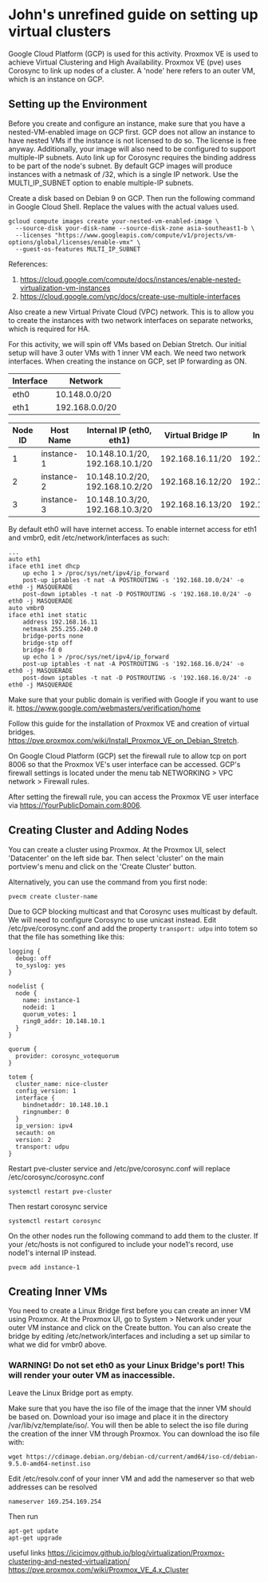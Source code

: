 # John's unrefined guide on setting up virtual clusters
Google Cloud Platform (GCP) is used for this activity.
Proxmox VE is used to achieve Virtual Clustering and High Availability.
Proxmox VE (pve) uses Corosync to link up nodes of a cluster.
A 'node' here refers to an outer VM, which is an instance on GCP.

## Setting up the Environment
Before you create and configure an instance, make sure that you have a nested-VM-enabled image on GCP first. 
GCP does not allow an instance to have nested VMs if the instance is not licensed to do so. The license is free anyway. 
Additionally, your image will also need to be configured to support multiple-IP subnets.
Auto link up for Corosync requires the binding address to be part of the node's subnet. 
By default GCP images will produce instances with a netmask of /32, which is a single IP network.
Use the MULTI_IP_SUBNET option to enable multiple-IP subnets.

Create a disk based on Debian 9  on GCP. Then run the following command in Google Cloud Shell.
Replace the values with the actual values used.

```
gcloud compute images create your-nested-vm-enabled-image \
  --source-disk your-disk-name --source-disk-zone asia-southeast1-b \
  --licenses "https://www.googleapis.com/compute/v1/projects/vm-options/global/licenses/enable-vmx" \
  --guest-os-features MULTI_IP_SUBNET
```

References:
  1. https://cloud.google.com/compute/docs/instances/enable-nested-virtualization-vm-instances
  1. https://cloud.google.com/vpc/docs/create-use-multiple-interfaces

Also create a new Virtual Private Cloud (VPC) network. 
This is to allow you to create the instances with two network interfaces on separate networks, which is required for HA.


For this activity, we will spin off VMs based on Debian Stretch.
Our initial setup will have 3 outer VMs with 1 inner VM each.
We need two network interfaces. When creating the instance on GCP, set IP forwarding as ON.

| Interface | Network 			|
| ---------	| ----------		|
| eth0 		| 10.148.0.0/20		|
| eth1		| 192.168.0.0/20	|

| Node ID  		| Host Name 	| Internal IP (eth0, eth1)			| Virtual Bridge IP | Inner VM IP		|
| ------------- | ------------- | ------------						| ------------		| ------------		|
| 1  			| instance-1  	| 10.148.10.1/20, 192.168.10.1/20 	| 192.168.16.11/20	| 192.168.16.21/20	|
| 2  			| instance-2 	| 10.148.10.2/20, 192.168.10.2/20 	| 192.168.16.12/20	| 192.168.16.22/20	|
| 3  			| instance-3  	| 10.148.10.3/20, 192.168.10.3/20 	| 192.168.16.13/20	| 192.168.16.23/20	|

By default eth0 will have internet access.
To enable internet access for eth1 and vmbr0, edit /etc/network/interfaces as such:
```
...
auto eth1
iface eth1 inet dhcp
	up echo 1 > /proc/sys/net/ipv4/ip_forward
	post-up iptables -t nat -A POSTROUTING -s '192.168.10.0/24' -o eth0 -j MASQUERADE
	post-down iptables -t nat -D POSTROUTING -s '192.168.10.0/24' -o eth0 -j MASQUERADE
auto vmbr0
iface eth1 inet static
	address 192.168.16.11
	netmask 255.255.240.0
	bridge-ports none
	bridge-stp off
	bridge-fd 0
	up echo 1 > /proc/sys/net/ipv4/ip_forward
	post-up iptables -t nat -A POSTROUTING -s '192.168.16.0/24' -o eth0 -j MASQUERADE
	post-down iptables -t nat -D POSTROUTING -s '192.168.16.0/24' -o eth0 -j MASQUERADE
```

Make sure that your public domain is verified with Google if you want to use it.
https://www.google.com/webmasters/verification/home

Follow this guide for the installation of Proxmox VE and creation of virtual bridges. https://pve.proxmox.com/wiki/Install_Proxmox_VE_on_Debian_Stretch.

On Google Cloud Platform (GCP) set the firewall rule to allow tcp on port 8006 so that the Proxmox VE's user interface can be accessed. GCP's firewall settings is located under the menu tab NETWORKING > VPC network > Firewall rules.

After setting the firewall rule, you can access the Proxmox VE user interface via https://YourPublicDomain.com:8006.


## Creating Cluster and Adding Nodes 
You can create a cluster using Proxmox. At the Proxmox UI, select 'Datacenter' on the left side bar. 
Then select 'cluster' on the main portview's menu and click on the 'Create Cluster' button.

Alternatively, you can use the command from you first node:
```
pvecm create cluster-name
```

Due to GCP blocking multicast and that Corosync uses multicast by default. We will need to configure Corosync to use unicast instead.
Edit /etc/pve/corosync.conf and add the property ```transport: udpu``` into totem so that the file has something like this:
```
logging {
  debug: off
  to_syslog: yes
}

nodelist {
  node {
    name: instance-1
    nodeid: 1
    quorum_votes: 1
    ring0_addr: 10.148.10.1
  }
}

quorum {
  provider: corosync_votequorum
}

totem {
  cluster_name: nice-cluster
  config_version: 1
  interface {
    bindnetaddr: 10.148.10.1
    ringnumber: 0
  }
  ip_version: ipv4
  secauth: on
  version: 2
  transport: udpu
}
```

Restart pve-cluster service and /etc/pve/corosync.conf will replace /etc/corosync/corosync.conf
```
systemctl restart pve-cluster
```
Then restart corosync service
```
systemctl restart corosync
```

On the other nodes run the following command to add them to the cluster.
If your /etc/hosts is not configured to include your node1's record, use node1's internal IP instead.
```
pvecm add instance-1
```

## Creating Inner VMs
You need to create a Linux Bridge first before you can create an inner VM using Proxmox. 
At the Proxmox UI, go to System > Network under your outer VM instance and click on the Create button.
You can also create the bridge by editing /etc/network/interfaces and including a set up similar to what we did for vmbr0 above.

### WARNING! Do not set eth0 as your Linux Bridge's port! This will render your outer VM as inaccessible.
Leave the Linux Bridge port as empty.

Make sure that you have the iso file of the image that the inner VM should be based on. 
Download your iso image and place it in the directory /var/lib/vz/template/iso/. 
You will then be able to select the iso file during the creation of the inner VM through Proxmox. 
You can download the iso file with:

```
wget https://cdimage.debian.org/debian-cd/current/amd64/iso-cd/debian-9.5.0-amd64-netinst.iso
```

Edit /etc/resolv.conf of your inner VM and add the nameserver so that web addresses can be resolved
```
nameserver 169.254.169.254
```

Then run
```
apt-get update
apt-get upgrade
```

useful links
https://icicimov.github.io/blog/virtualization/Proxmox-clustering-and-nested-virtualization/
https://pve.proxmox.com/wiki/Proxmox_VE_4.x_Cluster